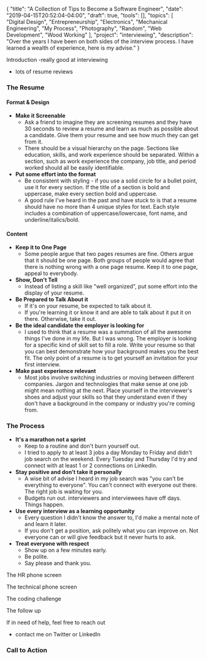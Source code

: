 {
    "title": "A Collection of Tips to Become a Software Engineer",
    "date": "2019-04-15T20:52:04-04:00",
    "draft": true,
    "tools": [],
    "topics": [
        "Digital Design",
        "Entrepreneurship",
        "Electronics",
        "Mechanical Engineering",
        "My Process",
        "Photography",
        "Random",
        "Web Development",
        "Wood Working"
    ],
    "project": "interviewing",
    "description": "Over the years I have been on both sides of the interview process. I have learned a wealth of experience, here is my advise."
}

<!-- Templates

{{< youtube id >}} 
{{< figure src="/image/a-collection-of-tips-to-become-a-software-engineer/file.jpg" title="Title" >}}

-->

<!-- What are your three yeses? (Readers should nod their head yes to the headline, subheading, and first sentence.)


-->

<!-- Where to Post


 -->

 <!-- Keywords
 
 -- >

<!-- Brainstorm


 -->


Introduction
-really good at interviewing
- lots of resume reviews

### The Resume

#### Format & Design

- **Make it Screenable** 
    - Ask a friend to imagine they are screening resumes and they have 30 seconds to review a resume and learn as much as possible about a candidate. Give them your resume and see how much they can get from it.
    - There should be a visual hierarchy on the page. Sections like education, skills, and work experience should be separated. Within a section, such as work experience the company, job title, and period worked should all be easily identifiable.
- **Put some effort into the format** 
    - Be consistent with styling - if you use a solid circle for a bullet point, use it for every section. If the title of a section is bold and uppercase, make every section bold and uppercase.
    - A good rule I've heard in the past and have stuck to is that a resume should have no more than 4 unique styles for text. Each style includes a combination of uppercase/lowercase, font name, and underline/italics/bold. 

#### Content

- **Keep it to One Page** 
    - Some people argue that two pages resumes are fine. Others argue that it should be one page. Both groups of people would agree that there is nothing wrong with a one page resume. Keep it to one page, appeal to everybody. 
- **Show, Don't Tell**
    - Instead of listing a skill like "well organized", put some effort into the display of your resume.
- **Be Prepared to Talk About it** 
    - If it's on your resume, be expected to talk about it.
    - If you're learning it or know it and are able to talk about it put it on there. Otherwise, take it out.
- **Be the ideal candidate the employer is looking for**
    - I used to think that a resume was a summation of all the awesome things I've done in my life. But I was wrong. The employer is looking for a specific kind of skill set to fill a role. Write your resume so that you can best demonstrate how your background makes you the best fit. The only point of a resume is to get yourself an invitation for your first interview.
- **Make past experience relevant**
    - Most jobs involve switching industries or moving between different companies. Jargon and technologies that make sense at one job might mean nothing at the next. Place yourself in the interviewer's shoes and adjust your skills so that they understand even if they don't have a background in the company or industry you're coming from.

### The Process

- **It's a marathon not a sprint**
    - Keep to a routine and don't burn yourself out. 
    - I tried to apply to at least 3 jobs a day Monday to Friday and didn't job search on the weekend. Every Tuesday and Thursday I'd try and connect with at least 1 or 2 connections on LinkedIn. 
- **Stay positive and don't take it personally**
    - A wise bit of advise I heard in my job search was "you can't be everything to everyone". You can't connect with everyone out there. The right job is waiting for you.
    - Budgets run out. interviewers and interviewees have off days. Things happen. 
- **Use every interview as a learning opportunity**
    - Every question I didn't know the answer to, I'd make a mental note of and learn it later. 
    - If you don't get a position, ask politely what you can improve on. Not everyone can or will give feedback but it never hurts to ask. 
- **Treat everyone with respect**
    - Show up on a few minutes early.
    - Be polite.
    - Say please and thank you. 


The HR phone screen

The technical phone screen

The coding challenge

The follow up

If in need of help, feel free to reach out
- contact me on Twitter or LinkedIn



### Call to Action

